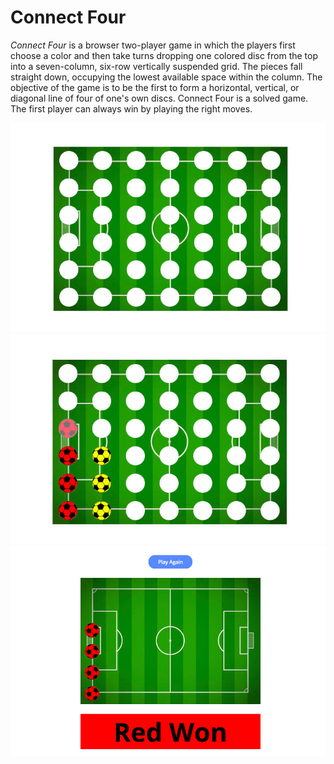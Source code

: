 # Connect Four

*Connect Four* is a browser two-player game in which the players first choose a color and then take turns dropping one colored disc from the top into a seven-column, six-row vertically suspended grid. The pieces fall straight down, occupying the lowest available space within the column. The objective of the game is to be the first to form a horizontal, vertical, or diagonal line of four of one's own discs. Connect Four is a solved game. The first player can always win by playing the right moves.

![alt text](https://github.com/elisaafs/connect-four/blob/master/CF1.jpg "Connect Four")
![alt text](https://github.com/elisaafs/connect-four/blob/master/CF2.jpg "Connect Four")
![alt text](https://github.com/elisaafs/connect-four/blob/master/CF3.jpg "Connect Four")
